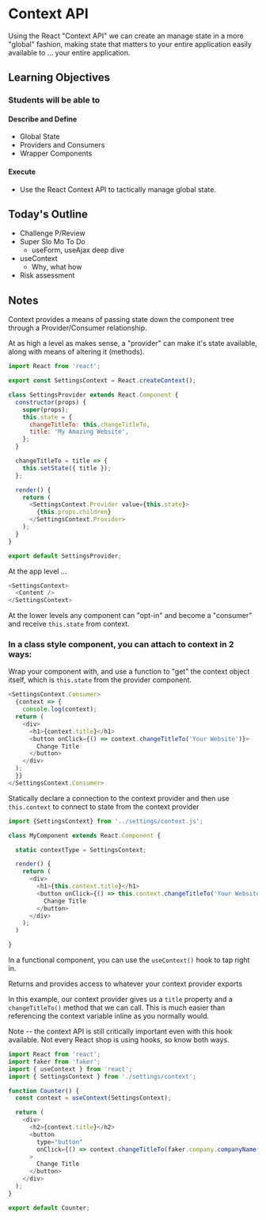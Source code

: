 # Context API

Using the React "Context API" we can create an manage state in a more "global" fashion, making state that matters to your entire application easily available to ... your entire application.

## Learning Objectives

### Students will be able to

#### Describe and Define

- Global State
- Providers and Consumers
- Wrapper Components

#### Execute

- Use the React Context API to tactically manage global state.

## Today's Outline

<!-- To Be Completed By Instructor -->
- Challenge P/Review
- Super Slo Mo To Do
  - useForm, useAjax deep dive
- useContext
  - Why, what how
- Risk assessment 

## Notes

Context provides a means of passing state down the component tree through a Provider/Consumer relationship.

At as high a level as makes sense, a "provider" can make it's state available, along with means of altering it (methods).

```javascript
import React from 'react';

export const SettingsContext = React.createContext();

class SettingsProvider extends React.Component {
  constructor(props) {
    super(props);
    this.state = {
      changeTitleTo: this.changeTitleTo,
      title: 'My Amazing Website',
    };
  }

  changeTitleTo = title => {
    this.setState({ title });
  };

  render() {
    return (
      <SettingsContext.Provider value={this.state}>
        {this.props.children}
      </SettingsContext.Provider>
    );
  }
}

export default SettingsProvider;

```

At the app level ...

```javascript
<SettingsContext>
  <Content />
</SettingsContext>
```

At the lower levels any component can "opt-in" and become a "consumer" and receive `this.state` from context.

### In a class style component, you can attach to context in 2 ways:

 Wrap your component with, and use a function to "get" the context object itself, which is `this.state` from the provider component.

```javascript
<SettingsContext.Consumer>
  {context => {
    console.log(context);
  return (
    <div>
      <h1>{context.title}</h1>
      <button onClick={() => context.changeTitleTo('Your Website')}>
        Change Title
      </button>
    </div>
  );
  }}
</SettingsContext.Consumer>
```

Statically declare a connection to the context provider and then use `this.context` to connect to state from the context provider

```javascript
import {SettingsContext} from '../settings/context.js';

class MyComponent extends React.Component {

  static contextType = SettingsContext;

  render() {
    return (
      <div>
        <h1>{this.context.title}</h1>
        <button onClick={() => this.context.changeTitleTo('Your Website')}>
          Change Title
        </button>
      </div>
    );
  )

}
```

In a functional component, you can use the `useContext()` hook to tap right in.

Returns and provides access to whatever your context provider exports

In this example, our context provider gives us a `title` property and a `changeTitleTo()` method that we can call. This is much easier than referencing the context variable inline as you normally would.

Note -- the context API is still critically important even with this hook available. Not every React shop is using hooks, so know both ways.

```javascript
import React from 'react';
import faker from 'faker';
import { useContext } from 'react';
import { SettingsContext } from './settings/context';

function Counter() {
  const context = useContext(SettingsContext);

  return (
    <div>
      <h2>{context.title}</h2>
      <button
        type="button"
        onClick={() => context.changeTitleTo(faker.company.companyName())}
      >
        Change Title
      </button>
    </div>
  );
}

export default Counter;

```
